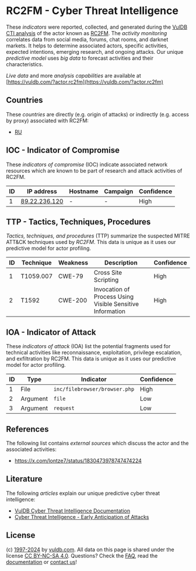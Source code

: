# RC2FM - Cyber Threat Intelligence

These _indicators_ were reported, collected, and generated during the [VulDB CTI analysis](https://vuldb.com/?kb.cti) of the actor known as [RC2FM](https://vuldb.com/?actor.rc2fm). The _activity monitoring_ correlates data from social media, forums, chat rooms, and darknet markets. It helps to determine associated actors, specific activities, expected intentions, emerging research, and ongoing attacks. Our unique _predictive model_ uses _big data_ to forecast activities and their characteristics.

_Live data_ and more _analysis capabilities_ are available at [https://vuldb.com/?actor.rc2fm](https://vuldb.com/?actor.rc2fm)

## Countries

These _countries_ are directly (e.g. origin of attacks) or indirectly (e.g. access by proxy) associated with RC2FM:

* [RU](https://vuldb.com/?country.ru)

## IOC - Indicator of Compromise

These _indicators of compromise_ (IOC) indicate associated network resources which are known to be part of research and attack activities of RC2FM.

ID | IP address | Hostname | Campaign | Confidence
-- | ---------- | -------- | -------- | ----------
1 | [89.22.236.120](https://vuldb.com/?ip.89.22.236.120) | - | - | High

## TTP - Tactics, Techniques, Procedures

_Tactics, techniques, and procedures_ (TTP) summarize the suspected MITRE ATT&CK techniques used by _RC2FM_. This data is unique as it uses our predictive model for actor profiling.

ID | Technique | Weakness | Description | Confidence
-- | --------- | -------- | ----------- | ----------
1 | T1059.007 | CWE-79 | Cross Site Scripting | High
2 | T1592 | CWE-200 | Invocation of Process Using Visible Sensitive Information | High

## IOA - Indicator of Attack

These _indicators of attack_ (IOA) list the potential fragments used for technical activities like reconnaissance, exploitation, privilege escalation, and exfiltration by RC2FM. This data is unique as it uses our predictive model for actor profiling.

ID | Type | Indicator | Confidence
-- | ---- | --------- | ----------
1 | File | `inc/filebrowser/browser.php` | High
2 | Argument | `file` | Low
3 | Argument | `request` | Low

## References

The following list contains _external sources_ which discuss the actor and the associated activities:

* https://x.com/lontze7/status/1830473978747474224

## Literature

The following _articles_ explain our unique predictive cyber threat intelligence:

* [VulDB Cyber Threat Intelligence Documentation](https://vuldb.com/?kb.cti)
* [Cyber Threat Intelligence - Early Anticipation of Attacks](https://www.scip.ch/en/?labs.20201022)

## License

(c) [1997-2024](https://vuldb.com/?kb.changelog) by [vuldb.com](https://vuldb.com/?kb.about). All data on this page is shared under the license [CC BY-NC-SA 4.0](https://creativecommons.org/licenses/by-nc-sa/4.0/). Questions? Check the [FAQ](https://vuldb.com/?kb.faq), read the [documentation](https://vuldb.com/?kb) or [contact us](https://vuldb.com/?contact)!
